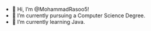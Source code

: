 - 👋 Hi, I’m @MohammadRasoo5!
- 👀 I’m currently pursuing a Computer Science Degree.
- 🌱 I’m currently learning Java.



